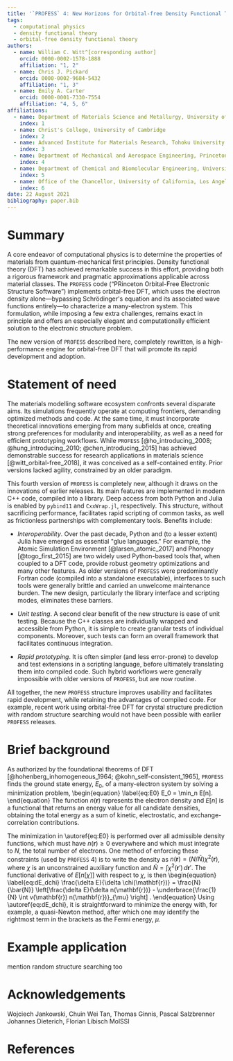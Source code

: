 ```yaml
---
title: '`PROFESS` 4: New Horizons for Orbital-free Density Functional Theory'
tags:
  - computational physics
  - density functional theory
  - orbital-free density functional theory
authors:
  - name: William C. Witt^[corresponding author]
    orcid: 0000-0002-1578-1888
    affiliation: "1, 2"
  - name: Chris J. Pickard
    orcid: 0000-0002-9684-5432
    affiliation: "1, 3"
  - name: Emily A. Carter
    orcid: 0000-0001-7330-7554
    affiliation: "4, 5, 6"
affiliations:
  - name: Department of Materials Science and Metallurgy, University of Cambridge
    index: 1
  - name: Christ's College, University of Cambridge
    index: 2
  - name: Advanced Institute for Materials Research, Tohoku University
    index: 3
  - name: Department of Mechanical and Aerospace Engineering, Princeton University
    index: 4
  - name: Department of Chemical and Biomolecular Engineering, University of California, Los Angeles
    index: 5
  - name: Office of the Chancellor, University of California, Los Angeles
    index: 6
date: 22 August 2021
bibliography: paper.bib
---
```


# Summary

A core endeavor of computational physics is to determine the properties of materials from quantum-mechanical first principles. Density functional theory (DFT) has achieved remarkable success in this effort, providing both a rigorous framework and pragmatic approximations applicable across material classes. The `PROFESS` code (“PRinceton Orbital-Free Electronic Structure Software”) implements orbital-free DFT, which uses the electron density alone—bypassing Schrödinger's equation and its associated wave functions entirely—to characterize a many-electron system. This formulation, while imposing a few extra challenges, remains exact in principle and offers an especially elegant and computationally efficient solution to the electronic structure problem.

The new version of `PROFESS` described here, completely rewritten, is a high-performance engine for orbital-free DFT that will promote its rapid development and adoption.

# Statement of need

The materials modelling software ecosystem confronts several disparate aims. Its simulations frequently operate at computing frontiers, demanding optimized methods and code. At the same time, it must incorporate theoretical innovations emerging from many subfields at once, creating strong preferences for modularity and interoperability, as well as a need for efficient prototyping workflows. While `PROFESS` [@ho_introducing_2008; @hung_introducing_2010;  @chen_introducing_2015] has achieved demonstrable success for research applications in materials science [@witt_orbital-free_2018], it was conceived as a self-contained entity. Prior versions lacked agility, constrained by an older paradigm.

This fourth version of `PROFESS` is completely new, although it draws on the innovations of earlier releases. Its main features are implemented in modern C++ code, compiled into a library. Deep access from both Python and Julia is enabled by `pybind11` and `CxxWrap.jl`, respectively. This structure, without sacrificing performance, facilitates rapid scripting of common tasks, as well as frictionless partnerships with complementary tools. Benefits include:

* _Interoperability_. Over the past decade, Python and (to a lesser extent) Julia have emerged as essential "glue languages." For example, the Atomic Simulation Environment [@larsen_atomic_2017] and Phonopy [@togo_first_2015] are two widely used Python-based tools that, when coupled to a DFT code, provide robust geometry optimizations and many other features. As older versions of `PROFESS` were predominantly Fortran code (compiled into a standalone executable), interfaces to such tools were generally brittle and carried an unwelcome maintenance burden. The new design, particularly the library interface and scripting modes, eliminates these barriers.

* _Unit testing_. A second clear benefit of the new structure is ease of unit testing. Because the C++ classes are individually wrapped and accessible from Python, it is simple to create granular tests of individual components. Moreover, such tests can form an overall framework that facilitates continuous integration.

* _Rapid prototyping_. It is often simpler (and less error-prone) to develop and test extensions in a scripting language, before ultimately translating them into compiled code. Such hybrid workflows were generally impossible with older versions of `PROFESS`, but are now routine.

All together, the new `PROFESS` structure improves usability and facilitates rapid development, while retaining the advantages of compiled code. For example, recent work using orbital-free DFT for crystal structure prediction with random structure searching would not have been possible with earlier `PROFESS` releases.

# Brief background

As authorized by the foundational theorems of DFT [@hohenberg_inhomogeneous_1964; @kohn_self-consistent_1965], `PROFESS` finds the ground state energy, $E_0$, of a many-electron system by solving a minimization problem,
\begin{equation} \label{eq:E0}
E_0 = \min_n E[n].
\end{equation}
The function $n(\mathbf{r})$ represents the electron density and $E[n]$ is a functional that returns an energy value for all candidate densities, obtaining the total energy as a sum of kinetic, electrostatic, and exchange-correlation contributions.

The minimization in \autoref{eq:E0} is performed over all admissible density functions, which must have $n(\mathbf{r}) \ge 0$ everywhere and which must integrate to $N$, the total number of electrons. One method of enforcing these constraints (used by `PROFESS` 4) is to write the density as $n(\mathbf{r}) = (N/\bar{N}) \chi^2(\mathbf{r})$, where $\chi$ is an unconstrained auxiliary function and $\bar{N}=\int \chi^2(\mathbf{r}') \, d\mathbf{r}'$. The functional derivative of $E[n[\chi]]$ with respect to $\chi$, is then
\begin{equation} \label{eq:dE_dchi}
\frac{\delta E}{\delta \chi(\mathbf{r})} = \frac{N}{\bar{N}} \left[\frac{\delta E}{\delta n(\mathbf{r})} - \underbrace{\frac{1}{N} \int v(\mathbf{r}) n(\mathbf{r})}_{\mu} \right] .
\end{equation}
Using \autoref{eq:dE_dchi}, it is straightforward to minimize the energy with, for example, a quasi-Newton method, after which one may identify the rightmost term in the brackets as the Fermi energy, $\mu$.

# Example application

mention random structure searching too


# Acknowledgements

Wojciech Jankowski, Chuin Wei Tan, Thomas Ginnis, Pascal Salzbrenner
Johannes Dieterich, Florian Libisch
MolSSI

# References
